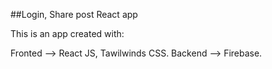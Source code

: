 ##Login, Share post React app

This is an app created with:

Fronted --> React JS, Tawilwinds CSS.
Backend --> Firebase.
